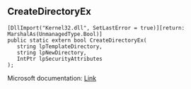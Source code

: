 ## CreateDirectoryEx

```
[DllImport("Kernel32.dll", SetLastError = true)][return: MarshalAs(UnmanagedType.Bool)]
public static extern bool CreateDirectoryEx(
   string lpTemplateDirectory,
   string lpNewDirectory,
   IntPtr lpSecurityAttributes
);
```

Microsoft documentation: [Link](https://learn.microsoft.com/en-us/windows/win32/api/winbase/nf-winbase-createdirectoryexa)
